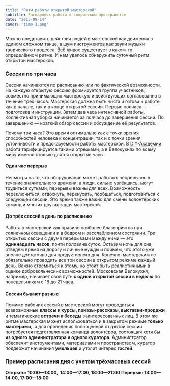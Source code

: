 ```yaml
---
title: "Ритм работы открытой мастерской"
subtitle: Распорядок работы в творческом пространстве
date: "2015-08-14"
cover: "time-3.png"
---
```


Можно представить действия людей в мастерской как движения в едином сложном танце, а шум инструментов как звуки музыки творческого процесса. Всё живое существует в каком-то определённом ритме. И нам удалось обнаружить суточный ритм открытой мастерской.

### Сессии по три часа

Сессии начинаются по расписанию или по фактической возможности. На каждую открытую сессию формируется группа участников, совместно принимающих мастерскую и действующих согласованно в течение трёх часов. Мастерская должна быть чиста и готова к работе как в начале, так и в конце открытой сессии. Первые полчаса — подготовка и инструкции. Затем два часа интенсивной работы. Коллективная уборка начинается за полчаса до завершения сессии. По завершению — краткий обзор сессии и обсуждение её результатов.

Почему три часа? Это время оптимально как с точки зрения способностей человека к концентрации, так и с точки зрения устойчивости и предсказуемости работы мастерской. В [DIY-Академии](/location/diy-academy/) работа тарифицируется такими отрезками, а в Велокухнях по всему миру именно столько длятся открытые часы.

#### Один час перерыв

Несмотря на то, что оборудование может работать непрерывно в течение значительного времени, а люди, сильно увлёкшись, могут трудиться сутками, перерывы важны для всех. Возможность переключиться, отдохнуть, перекусить, пообщаться, подготовиться к следующей сессии. Это время также важно для смены волонтёрских команд и многих других задач мастерской.

#### До трёх сессий в день по расписанию

Работа в мастерской как правило наиболее благоприятна при солнечном освещении и в бодром и расслабленном состоянии. Три открытых сессии с двумя перерывами между ними — это **одиннадцать часов**, почти половина суток. Оставим ночь для сна, отведём время на дорогу и личные нужды и поймём, что этого уже вполне достаточно для продуктивного дня. Конечно, мастерским не обязательно проводить все три сессии в открытом режиме каждый день. Важно стремиться к этому, но стоит быть реалистичными в оценке добровольческих возможностей. Московская Велокухня, например, начинает свой путь **с одной открытой сессии в неделю** по понедельникам с 18 до 21 часа.

#### Сессии бывают разные

Помимо рабочих сессий в мастерской могут проводиться всевозможные **классы и курсы, показы-рассказы, выставки-продажи** и тематические **встречи и беседы** заинтересованных лиц. В этом же ритме мастерская может использоваться и в закрытом режиме **только мастерами**,  а для проведения полноценной открытой сессии потребуется подготовленная команда волонтёров, состоящая хотя бы **из одного администратора и одного куратора**. Администратор обеспечит инструментами, материалами и пространством, куратор поддержит начинания **умельцев** и утолит интерес **гостей**.

### Пример расписания дня с учетом трёхчасовых сессий

**Открыто: 10:00—13:00,  14:00—17:00, 18:00—21:00** **Перерыв: 13:00—14:00, 17:00—18:00**
